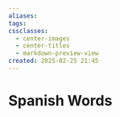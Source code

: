 ```yaml
---
aliases: 
tags: 
cssclasses:
  - center-images
  - center-titles
  - markdown-preview-view
created: 2025-02-25 21:45
---
```


# Spanish Words



